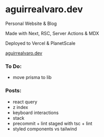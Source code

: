 # aguirrealvaro.dev

Personal Website & Blog

Made with Next, RSC, Server Actions & MDX

Deployed to Vercel & PlanetScale

[aguirrealvaro.dev](https://aguirrealvaro.dev)

### To Do:

- move prisma to lib

### Posts:

- react query
- z index
- keyboard interactions
- stack
- precommit + lint staged with tsc + lint
- styled components vs tailwind
